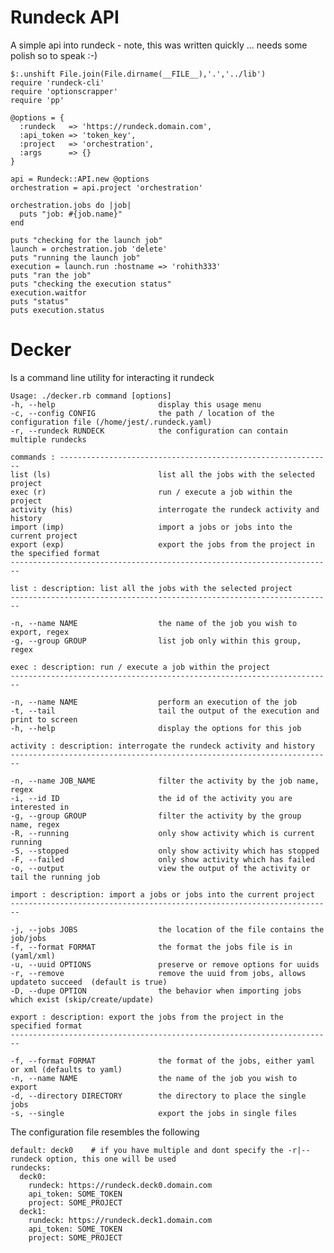Rundeck API
===========

A simple api into rundeck - note, this was written quickly ... needs some polish so to speak :-)

    $:.unshift File.join(File.dirname(__FILE__),'.','../lib')
    require 'rundeck-cli'
    require 'optionscrapper'
    require 'pp'

    @options = {
      :rundeck   => 'https://rundeck.domain.com',
      :api_token => 'token_key',
      :project   => 'orchestration',
      :args      => {}
    }

    api = Rundeck::API.new @options
    orchestration = api.project 'orchestration'

    orchestration.jobs do |job|
      puts "job: #{job.name}"
    end

    puts "checking for the launch job"
    launch = orchestration.job 'delete'
    puts "running the launch job"
    execution = launch.run :hostname => 'rohith333'
    puts "ran the job"
    puts "checking the execution status"
    execution.waitfor
    puts "status"
    puts execution.status


Decker
======

Is a command line utility for interacting it rundeck

    Usage: ./decker.rb command [options]
    -h, --help                       display this usage menu
    -c, --config CONFIG              the path / location of the configuration file (/home/jest/.rundeck.yaml)
    -r, --rundeck RUNDECK            the configuration can contain multiple rundecks

    commands : -------------------------------------------------------------
    list (ls)                        list all the jobs with the selected project
    exec (r)                         run / execute a job within the project
    activity (his)                   interrogate the rundeck activity and history
    import (imp)                     import a jobs or jobs into the current project
    export (exp)                     export the jobs from the project in the specified format
    ------------------------------------------------------------------------

    list : description: list all the jobs with the selected project
    ------------------------------------------------------------------------

    -n, --name NAME                  the name of the job you wish to export, regex
    -g, --group GROUP                list job only within this group, regex

    exec : description: run / execute a job within the project
    ------------------------------------------------------------------------

    -n, --name NAME                  perform an execution of the job
    -t, --tail                       tail the output of the execution and print to screen
    -h, --help                       display the options for this job

    activity : description: interrogate the rundeck activity and history
    ------------------------------------------------------------------------

    -n, --name JOB_NAME              filter the activity by the job name, regex
    -i, --id ID                      the id of the activity you are interested in
    -g, --group GROUP                filter the activity by the group name, regex
    -R, --running                    only show activity which is current running
    -S, --stopped                    only show activity which has stopped
    -F, --failed                     only show activity which has failed
    -o, --output                     view the output of the activity or tail the running job

    import : description: import a jobs or jobs into the current project
    ------------------------------------------------------------------------

    -j, --jobs JOBS                  the location of the file contains the job/jobs
    -f, --format FORMAT              the format the jobs file is in (yaml/xml)
    -u, --uuid OPTIONS               preserve or remove options for uuids
    -r, --remove                     remove the uuid from jobs, allows updateto succeed  (default is true)
    -D, --dupe OPTION                the behavior when importing jobs which exist (skip/create/update)

    export : description: export the jobs from the project in the specified format
    ------------------------------------------------------------------------

    -f, --format FORMAT              the format of the jobs, either yaml or xml (defaults to yaml)
    -n, --name NAME                  the name of the job you wish to export
    -d, --directory DIRECTORY        the directory to place the single jobs
    -s, --single                     export the jobs in single files

The configuration file resembles the following

    default: deck0    # if you have multiple and dont specify the -r|--rundeck option, this one will be used
    rundecks:
      deck0:
        rundeck: https://rundeck.deck0.domain.com
        api_token: SOME_TOKEN
        project: SOME_PROJECT
      deck1:
        rundeck: https://rundeck.deck1.domain.com
        api_token: SOME_TOKEN
        project: SOME_PROJECT



